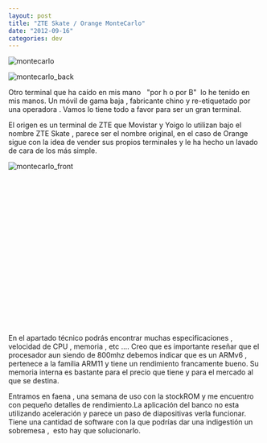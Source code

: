 ```yaml
---
layout: post
title: "ZTE Skate / Orange MonteCarlo"
date: "2012-09-16"
categories: dev
---
```


![](images/orange-monte-carlo.jpg "montecarlo")

![montecarlo_back](images/7921541954_36a671c0d4.jpg)

Otro terminal que ha caído en mis mano   "por h o por B"  lo he tenido en mis manos. Un móvil de gama baja , fabricante chino y re-etiquetado por una operadora . Vamos lo tiene todo a favor para ser un gran terminal.

El origen es un terminal de ZTE que Movistar y Yoigo lo utilizan bajo el nombre ZTE Skate , parece ser el nombre original, en el caso de Orange sigue con la idea de vender sus propios terminales y le ha hecho un lavado de cara de los más simple.

![montecarlo_front](images/7921541720_8d4ef09901.jpg)

 

 

 

 

 

 

 

 

 

 

En el apartado técnico podrás encontrar muchas especificaciones , velocidad de CPU , memoria , etc .... Creo que es importante reseñar que el procesador aun siendo de 800mhz debemos indicar que es un ARMv6 , pertenece a la familia ARM11 y tiene un rendimiento francamente bueno. Su memoria interna es bastante para el precio que tiene y para el mercado al que se destina.

Entramos en faena , una semana de uso con la stockROM y me encuentro con pequeño detalles de rendimiento.La aplicación del banco no esta utilizando aceleración y parece un paso de diapositivas verla funcionar. Tiene una cantidad de software con la que podrías dar una indigestión un sobremesa ,  esto hay que solucionarlo.

